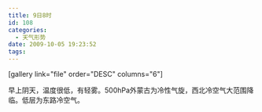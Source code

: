 ```yaml
---
title: 9日8时
id: 108
categories:
  - 天气形势
date: 2009-10-05 19:23:52
tags:
---
```


[gallery link="file" order="DESC" columns="6"]

早上阴天，温度很低，有轻雾。500hPa外蒙古为冷性气旋，西北冷空气大范围降临。低层为东路冷空气。